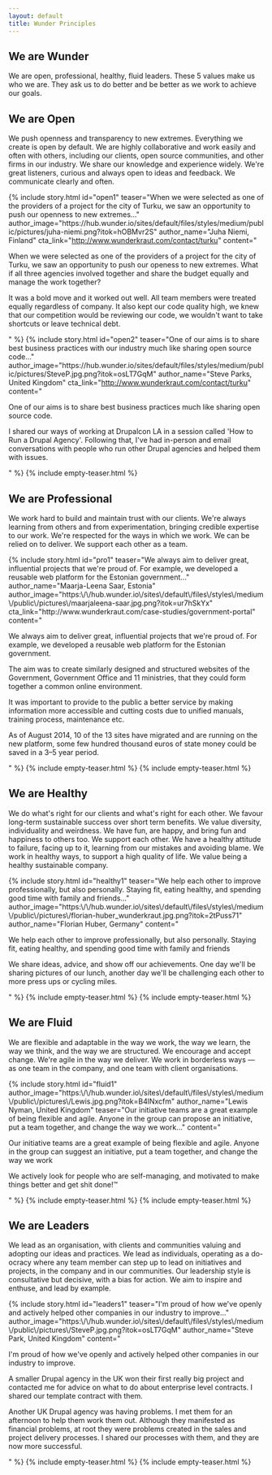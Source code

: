 ```yaml
---
layout: default
title: Wunder Principles
---
```


## We are Wunder

We are open, professional, healthy, fluid leaders.
These 5 values make us who we are.
They ask us to do better and be better as we work to achieve our goals.

## We are Open

We push openness and transparency to new extremes. Everything we create is open by default.
We are highly collaborative and work easily and often with others, including our clients, open source communities, and other firms in our industry.
We share our knowledge and experience widely. We're great listeners, curious and always open to ideas and feedback. We communicate clearly and often.

<div class="story-teaser__container">

  {% include story.html id="open1" teaser="When we were selected as one of the providers of a project for the city of Turku, we saw an opportunity to push our openness to new extremes…" author_image="https:\/\/hub.wunder.io\/sites\/default\/files\/styles\/medium\/public\/pictures\/juha-niemi.png?itok=hOBMvr2S" author_name="Juha Niemi, Finland" cta_link="http://www.wunderkraut.com/contact/turku" content="<p>When we were selected as one of the providers of a project for the city of Turku, we saw an opportunity to push our openess to new extremes. What if all three agencies involved together and share the budget equally and manage the work together?</p><p>It was a bold move and it worked out well. All team members were treated equally regardless of company. It also kept our code quality high, we knew that our competition would be reviewing our code, we wouldn't want to take shortcuts or leave technical debt.</p>" %}
  {% include story.html id="open2" teaser="One of our aims is to share best business practices with our industry much like sharing open source code…" author_image="https:\/\/hub.wunder.io\/sites\/default\/files\/styles\/medium\/public\/pictures\/SteveP.jpg.png?itok=osLT7GqM" author_name="Steve Parks, United Kingdom" cta_link="http://www.wunderkraut.com/contact/turku" content="<p>One of our aims is to share best business practices much like sharing open source code.</p><p>I shared our ways of working at Drupalcon LA in a session called 'How to Run a Drupal Agency'. Following that, I've had in-person and email conversations with people who run other Drupal agencies and helped them with issues.</p>" %}
  {% include empty-teaser.html %}

</div>

## We are Professional

We work hard to build and maintain trust with our clients.
We're always learning from others and from experimentation, bringing credible expertise to our work.
We're respected for the ways in which we work. We can be relied on to deliver. We support each other as a team.

<div class="story-teaser__container">
  {% include story.html id="pro1" teaser="We always aim to deliver great, influential projects that we're proud of. For example, we developed a reusable web platform for the Estonian government…" author_name="Maarja-Leena Saar, Estonia" author_image="https:\/\/hub.wunder.io\/sites\/default\/files\/styles\/medium\/public\/pictures\/maarjaleena-saar.jpg.png?itok=ur7hSkYx" cta_link="http://www.wunderkraut.com/case-studies/government-portal" content="<p>We always aim to deliver great, influential projects that we're proud of. For example, we developed a reusable web platform for the Estonian government.</p><p>The aim was to create similarly designed and structured websites of the Government, Government Office and 11 ministries, that they could form together a common online environment.</p><p>It was important to provide to the public a better service by making information more accessible and cutting costs due to unified manuals, training process, maintenance etc.</p><p>As of August 2014, 10 of the 13 sites have migrated and are running on the new platform, some few hundred thousand euros of state money could be saved in a 3–5 year period.</p>" %}
  {% include empty-teaser.html %}
  {% include empty-teaser.html %}
</div>

## We are Healthy

We do what's right for our clients and what's right for each other. We favour long-term sustainable success over short term benefits.
We value diversity, individuality and weirdness. We have fun, are happy, and bring fun and happiness to others too. We support each other.
We have a healthy attitude to failure, facing up to it, learning from our mistakes and avoiding blame.
We work in healthy ways, to support a high quality of life. We value being a healthy sustainable company.

<div class="story-teaser__container">
  {% include story.html id="healthy1" teaser="We help each other to improve professionally, but also personally. Staying fit, eating healthy, and spending good time with family and friends…" author_image="https:\/\/hub.wunder.io\/sites\/default\/files\/styles\/medium\/public\/pictures\/florian-huber_wunderkraut.jpg.png?itok=2tPuss71" author_name="Florian Huber, Germany" content="<p>We help each other to improve professionally, but also personally. Staying fit, eating healthy, and spending good time with family and friends</p><p>We share ideas, advice, and show off our achievements. One day we'll be sharing pictures of our lunch, another day we'll be challenging each other to more press ups or cycling miles.</p>" %}
  {% include empty-teaser.html %}
  {% include empty-teaser.html %}
</div>

## We are Fluid

We are flexible and adaptable in the way we work, the way we learn, the way we think, and the way we are structured.
We encourage and accept change. We're agile in the way we deliver.
We work in borderless ways — as one team in the company, and one team with client organisations.

<div class="story-teaser__container">
  {% include story.html id="fluid1" author_image="https:\/\/hub.wunder.io\/sites\/default\/files\/styles\/medium\/public\/pictures\/Lewis.jpg.png?itok=B4lNxcfm" author_name="Lewis Nyman, United Kingdom" teaser="Our initiative teams are a great example of being flexible and agile. Anyone in the group can propose an initiative, put a team together, and change the way we work…" content="<p>Our initiative teams are a great example of being flexible and agile. Anyone in the group can suggest an initiative, put a team together, and change the way we work</p><p>We actively look for people who are self-managing, and motivated to make things better and get shit done!™</p><p></p>" %}
  {% include empty-teaser.html %}
  {% include empty-teaser.html %}

</div>

## We are Leaders

We lead as an organisation, with clients and communities valuing and adopting our ideas and practices.
We lead as individuals, operating as a do-ocracy where any team member can step up to lead on initiatives and projects, in the company and in our communities.
Our leadership style is consultative but decisive, with a bias for action. We aim to inspire and enthuse, and lead by example.

<div class="story-teaser__container">
  {% include story.html id="leaders1" teaser="I'm proud of how we've openly and actively helped other companies in our industry to improve…" author_image="https:\/\/hub.wunder.io\/sites\/default\/files\/styles\/medium\/public\/pictures\/SteveP.jpg.png?itok=osLT7GqM" author_name="Steve Park, United Kingdom" content="<p>I'm proud of how we've openly and actively helped other companies in our industry to improve.</p><p>A smaller Drupal agency in the UK won their first really big project and contacted me for advice on what to do about enterprise level contracts. I shared our template contract with them.</p><p>Another UK Drupal agency was having problems. I met them for an afternoon to help them work them out. Although they manifested as financial problems, at root they were problems created in the sales and project delivery processes. I shared our processes with them, and they are now more successful.</p>" %}
  {% include empty-teaser.html %}
  {% include empty-teaser.html %}

</div>
